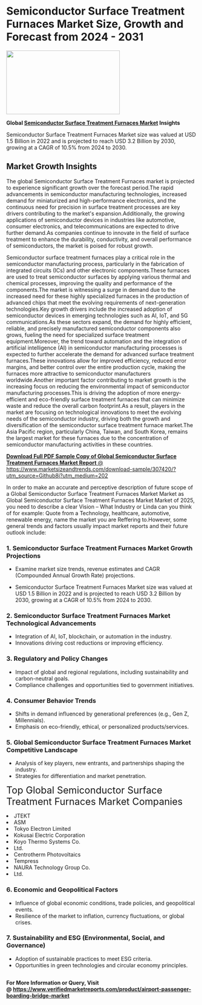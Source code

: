<H1>Semiconductor Surface Treatment Furnaces Market Size, Growth and Forecast from 2024 - 2031</H1><img class="aligncenter size-medium wp-image-584254" src="https://thirdeyenews.in/wp-content/uploads/2024/09/Global-Market-Research-300x168.jpeg" alt="" width="300" height="168" /><p><strong>Global&nbsp;<a href="https://www.marketsizeandtrends.com/download-sample/307420/?utm_source=Github8j?utm_medium=202">Semiconductor Surface Treatment Furnaces Market</a> Insights</strong></p><p>Semiconductor Surface Treatment Furnaces Market size was valued at USD 1.5 Billion in 2022 and is projected to reach USD 3.2 Billion by 2030, growing at a CAGR of 10.5% from 2024 to 2030.</p><p><h2>Market Growth Insights</h2> <p>The global Semiconductor Surface Treatment Furnaces market is projected to experience significant growth over the forecast period.The rapid advancements in semiconductor manufacturing technologies, increased demand for miniaturized and high-performance electronics, and the continuous need for precision in surface treatment processes are key drivers contributing to the market's expansion.Additionally, the growing applications of semiconductor devices in industries like automotive, consumer electronics, and telecommunications are expected to drive further demand.As companies continue to innovate in the field of surface treatment to enhance the durability, conductivity, and overall performance of semiconductors, the market is poised for robust growth.</p> <p><a href="#"></a></p> <p>Semiconductor surface treatment furnaces play a critical role in the semiconductor manufacturing process, particularly in the fabrication of integrated circuits (ICs) and other electronic components.These furnaces are used to treat semiconductor surfaces by applying various thermal and chemical processes, improving the quality and performance of the components.The market is witnessing a surge in demand due to the increased need for these highly specialized furnaces in the production of advanced chips that meet the evolving requirements of next-generation technologies.Key growth drivers include the increased adoption of semiconductor devices in emerging technologies such as AI, IoT, and 5G communications.As these sectors expand, the demand for highly efficient, reliable, and precisely manufactured semiconductor components also grows, fueling the need for specialized surface treatment equipment.Moreover, the trend toward automation and the integration of artificial intelligence (AI) in semiconductor manufacturing processes is expected to further accelerate the demand for advanced surface treatment furnaces.These innovations allow for improved efficiency, reduced error margins, and better control over the entire production cycle, making the furnaces more attractive to semiconductor manufacturers worldwide.Another important factor contributing to market growth is the increasing focus on reducing the environmental impact of semiconductor manufacturing processes.This is driving the adoption of more energy-efficient and eco-friendly surface treatment furnaces that can minimize waste and reduce the overall carbon footprint.As a result, players in the market are focusing on technological innovations to meet the evolving needs of the semiconductor industry, driving both the growth and diversification of the semiconductor surface treatment furnace market.The Asia Pacific region, particularly China, Taiwan, and South Korea, remains the largest market for these furnaces due to the concentration of semiconductor manufacturing activities in these countries.</p> <p><a href="#"></p><p><span class=""><strong>Download Full PDF Sample Copy of Global Semiconductor Surface Treatment Furnaces Market Report</strong> @ <a href="https://www.marketsizeandtrends.com/download-sample/307420/?utm_source=Github8j?utm_medium=202" target="_blank">https://www.marketsizeandtrends.com/download-sample/307420/?utm_source=Github8j?utm_medium=202</a></span></p><p>In order to make an accurate and perceptive description of future scope of a Global&nbsp;Semiconductor Surface Treatment Furnaces Market Market as Global&nbsp;Semiconductor Surface Treatment Furnaces Market Market of 2025, you need to describe a clear Vision &ndash; What Industry or Linda can you think of for example: Quote from a Technology, healthcare, automotive, renewable energy, name the market you are Reffering to.However, some general trends and factors usually impact market reports and their future outlook include:</p><h3>1.&nbsp;<strong>Semiconductor Surface Treatment Furnaces Market Growth Projections</strong></h3><ul><li>Examine market size trends, revenue estimates and CAGR (Compounded Annual Growth Rate) projections.</li><li><p>Semiconductor Surface Treatment Furnaces Market size was valued at USD 1.5 Billion in 2022 and is projected to reach USD 3.2 Billion by 2030, growing at a CAGR of 10.5% from 2024 to 2030.</p></li></ul><h3>2.&nbsp;<strong>Semiconductor Surface Treatment Furnaces Market Technological Advancements</strong></h3><ul><li>Integration of AI, IoT, blockchain, or automation in the industry.</li><li>Innovations driving cost reductions or improving efficiency.</li></ul><h3>3.&nbsp;<strong>Regulatory and Policy Changes</strong></h3><ul><li>Impact of global and regional regulations, including sustainability and carbon-neutral goals.</li><li>Compliance challenges and opportunities tied to government initiatives.</li></ul><h3>4.&nbsp;<strong>Consumer Behavior Trends</strong></h3><ul><li>Shifts in demand influenced by generational preferences (e.g., Gen Z, Millennials).</li><li>Emphasis on eco-friendly, ethical, or personalized products/services.</li></ul><h3>5.&nbsp;<strong>Global Semiconductor Surface Treatment Furnaces Market Competitive Landscape</strong></h3><ul><li>Analysis of key players, new entrants, and partnerships shaping the industry.</li><li>Strategies for differentiation and market penetration.</li></ul><p data-pm-slice="1 1 []"><span style="color: inherit; font-family: inherit; font-size: 25px;">Top Global Semiconductor Surface Treatment Furnaces Market Companies</span></p><div class="" data-test-id=""><p><li>JTEKT</li><li> ASM</li><li> Tokyo Electron Limited</li><li> Kokusai Electric Corporation</li><li> Koyo Thermo Systems Co.</li><li> Ltd.</li><li> Centrotherm Photovoltaics</li><li> Tempress</li><li> NAURA Technology Group Co.</li><li> Ltd.</li></p></div><h3>6.&nbsp;<strong>Economic and Geopolitical Factors</strong></h3><ul><li>Influence of global economic conditions, trade policies, and geopolitical events.</li><li>Resilience of the market to inflation, currency fluctuations, or global crises.</li></ul><h3>7.&nbsp;<strong>Sustainability and ESG (Environmental, Social, and Governance)</strong></h3><ul><li>Adoption of sustainable practices to meet ESG criteria.</li><li>Opportunities in green technologies and circular economy principles.</li></ul><h2><strong style="font-size: 14px;">For More Information or Query, Visit @&nbsp;</strong><a style="background-color: #ffffff; font-size: 14px;" href="https://www.marketsizeandtrends.com/report/semiconductor-surface-treatment-furnaces-market/" target="_blank">https://www.verifiedmarketreports.com/product/airport-passenger-boarding-bridge-market</a></h2>
